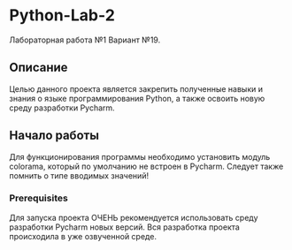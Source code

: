 # Python-Lab-2

Лабораторная работа №1 Вариант №19.

## Описание

Целью данного проекта является закрепить полученные навыки и знания о языке программирования Python, а также освоить новую среду разработки Pycharm.

## Начало работы

Для функционирования программы необходимо установить модуль colorama, который по умолчанию не встроен в Pycharm.
Cледует также помнить о типе вводимых значений!

### Prerequisites

Для запуска проекта ОЧЕНЬ рекомендуется использовать среду разработки Pycharm новых версий. Вся разработка проекта происходила в уже озвученной среде.

